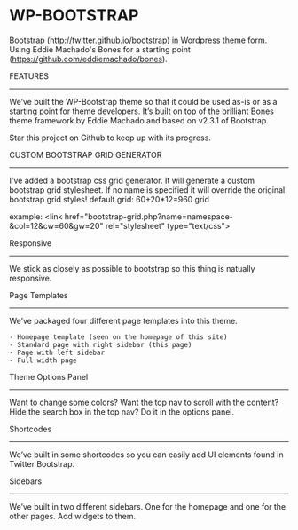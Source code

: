 WP-BOOTSTRAP
===================

Bootstrap (http://twitter.github.io/bootstrap) in Wordpress theme form. Using Eddie Machado's Bones for a starting point (https://github.com/eddiemachado/bones). 

FEATURES
________

We’ve built the WP-Bootstrap theme so that it could be used as-is or as a starting point for theme developers. It’s built on top of the brilliant Bones theme framework by Eddie Machado and based on v2.3.1 of Bootstrap.

Star this project on Github to keep up with its progress.

CUSTOM BOOTSTRAP GRID GENERATOR
__________
I've added a bootstrap css grid generator. It will generate a custom bootstrap grid stylesheet. If no name is specified it will override the original bootstrap grid styles!
default grid: 60+20*12=960 grid

example: &lt;link href=&quot;bootstrap-grid.php?name=namespace-&amp;col=12&amp;cw=60&amp;gw=20&quot; rel=&quot;stylesheet&quot; type=&quot;text/css&quot;&gt;


Responsive
__________

We stick as closely as possible to bootstrap so this thing is natually responsive. 

Page Templates
______________

We’ve packaged four different page templates into this theme.

    - Homepage template (seen on the homepage of this site)
    - Standard page with right sidebar (this page)
    - Page with left sidebar
    - Full width page

Theme Options Panel
___________________

Want to change some colors? Want the top nav to scroll with the content? Hide the search box in the top nav? Do it in the options panel.

Shortcodes
__________

We’ve built in some shortcodes so you can easily add UI elements found in Twitter Bootstrap.

Sidebars
________

We’ve built in two different sidebars. One for the homepage and one for the other pages. Add widgets to them.
